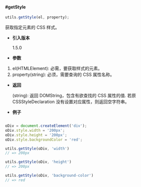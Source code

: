 #### #getStyle

```javascript
utils.getStyle(el, property);
```

获取指定元素的 CSS 样式。

- **引入版本**

    1.5.0

- **参数**

1. el(HTMLElement): 必需，要获取样式的元素。
2. property(string): 必须，需要查询的 CSS 属性名称。

- **返回**

    (string): 返回 DOMString，包含有欲查找的 CSS 属性的值.  若原 CSSStyleDeclaration 没有设置对应属性，则返回空字符串。

- **例子**

```javascript

oDiv = document.createElement('div');
oDiv.style.width = '200px';
oDiv.style.height = '200px';
oDiv.style.backgroundColor = 'red';

utils.getStyle(oDiv, 'width')
// => 200px

utils.getStyle(oDiv, 'height')
// => 200px

utils.getStyle(oDiv, 'background-color')
// => red

```
